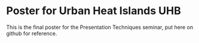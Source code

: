# Poster for Urban Heat Islands UHB

This is the final poster for the Presentation Techniques seminar, put here on github for reference. 
